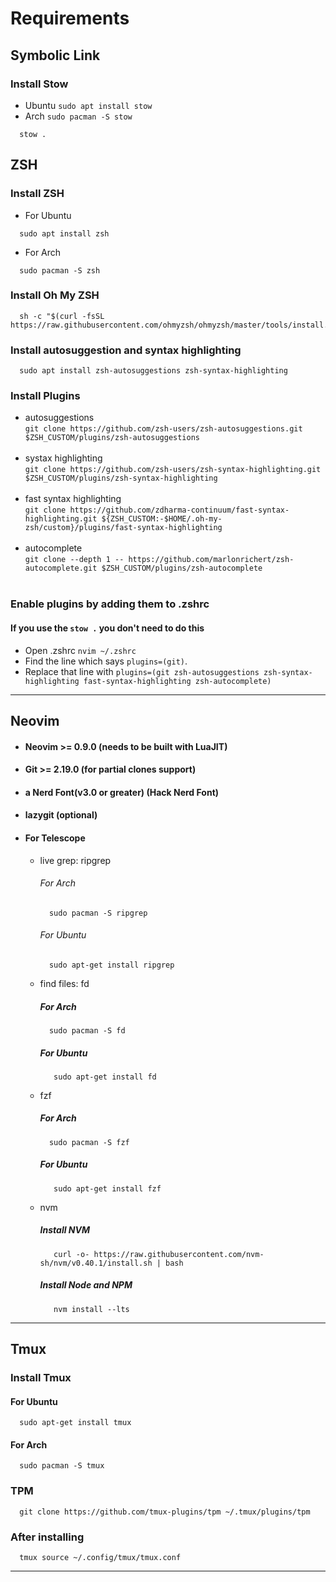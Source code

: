 # Requirements
## Symbolic Link
  ### Install Stow
  - Ubuntu
    `sudo apt install stow`
  - Arch
    `sudo pacman -S stow`
```
  stow .
```

## ZSH
### Install ZSH
  - For Ubuntu
  ```
    sudo apt install zsh
  ```
  - For Arch
  ```
    sudo pacman -S zsh
  ```
### Install Oh My ZSH
  ```
    sh -c "$(curl -fsSL https://raw.githubusercontent.com/ohmyzsh/ohmyzsh/master/tools/install.sh)"
  ```
### Install autosuggestion and syntax highlighting
  ```
    sudo apt install zsh-autosuggestions zsh-syntax-highlighting
  ```
### Install Plugins
 - autosuggestions<br/>
  `git clone https://github.com/zsh-users/zsh-autosuggestions.git $ZSH_CUSTOM/plugins/zsh-autosuggestions`<br/><br/>
  - systax highlighting<br/>
  `git clone https://github.com/zsh-users/zsh-syntax-highlighting.git $ZSH_CUSTOM/plugins/zsh-syntax-highlighting`<br/><br/>
  - fast syntax highlighting<br/>
  `git clone https://github.com/zdharma-continuum/fast-syntax-highlighting.git ${ZSH_CUSTOM:-$HOME/.oh-my-zsh/custom}/plugins/fast-syntax-highlighting`<br/><br/>
  - autocomplete<br/>
  `git clone --depth 1 -- https://github.com/marlonrichert/zsh-autocomplete.git $ZSH_CUSTOM/plugins/zsh-autocomplete`<br/><br/>

### Enable plugins by adding them to .zshrc
#### If you use the `stow .` you don't need to do this
- Open .zshrc
  `nvim ~/.zshrc`
- Find the line which says `plugins=(git)`.
- Replace that line with `plugins=(git zsh-autosuggestions zsh-syntax-highlighting fast-syntax-highlighting zsh-autocomplete)`

<hr/>

## Neovim

- #### Neovim >= 0.9.0 (needs to be built with LuaJIT)
- #### Git >= 2.19.0 (for partial clones support)
- #### a Nerd Font(v3.0 or greater) (Hack Nerd Font)
- #### lazygit (optional)
- #### For Telescope
  -  live grep: ripgrep
     ###### For Arch

           sudo pacman -S ripgrep

     ###### For Ubuntu

           sudo apt-get install ripgrep

  - find files: fd
    ##### For Arch

          sudo pacman -S fd

    ##### For Ubuntu

           sudo apt-get install fd

  - fzf
    ##### For Arch

          sudo pacman -S fzf

    ##### For Ubuntu

           sudo apt-get install fzf

  -  nvm
      ##### Install NVM

            curl -o- https://raw.githubusercontent.com/nvm-sh/nvm/v0.40.1/install.sh | bash

      ##### Install Node and NPM

            nvm install --lts

<hr/>

## Tmux
### Install Tmux
  #### For Ubuntu

      sudo apt-get install tmux

  #### For Arch

      sudo pacman -S tmux

### TPM

      git clone https://github.com/tmux-plugins/tpm ~/.tmux/plugins/tpm

### After installing

      tmux source ~/.config/tmux/tmux.conf



<hr/>

